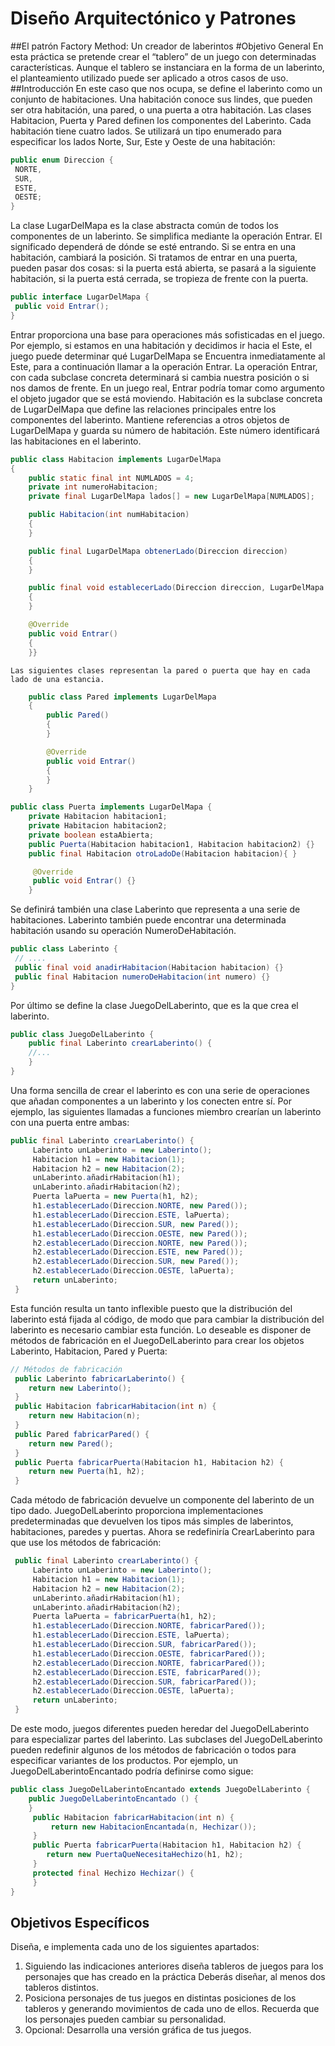 # Diseño Arquitectónico y Patrones
##El patrón Factory Method: Un creador de laberintos
#Objetivo General
En esta práctica se pretende crear el “tablero” de un juego con determinadas características. Aunque el tablero se instanciara en la forma de un laberinto, el planteamiento utilizado puede ser aplicado a otros casos de uso.
##Introducción
En este caso que nos ocupa, se define el laberinto como un conjunto de habitaciones. Una habitación conoce sus lindes, que pueden ser otra habitación, una pared, o una puerta a otra habitación. Las clases Habitacion, Puerta y Pared definen los componentes del Laberinto. Cada habitación tiene cuatro lados. Se utilizará un tipo enumerado para especificar los lados Norte, Sur, Este y Oeste de una habitación:
```java
public enum Direccion {
 NORTE,
 SUR,
 ESTE,
 OESTE;
}
```
La clase LugarDelMapa es la clase abstracta común de todos los componentes de un laberinto. Se simplifica mediante la operación Entrar. El significado dependerá de dónde se esté entrando. Si se entra en una habitación, cambiará
la posición. Si tratamos de entrar en una puerta, pueden pasar dos cosas: si la puerta está abierta, se pasará a la siguiente habitación, si la puerta está cerrada, se tropieza de frente con la puerta.
```java
public interface LugarDelMapa {
 public void Entrar();
}
```
Entrar proporciona una base para operaciones más sofisticadas en el juego. Por ejemplo, si estamos en una habitación y decidimos ir hacia el Este, el juego puede determinar qué LugarDelMapa se Encuentra inmediatamente al Este,
para a continuación llamar a la operación Entrar. La operación Entrar, con cada subclase concreta determinará si cambia nuestra posición o si nos damos de frente. En un juego real, Entrar podría tomar como argumento el objeto jugador que se está moviendo. Habitación es la subclase concreta de LugarDelMapa que define las relaciones principales entre los componentes del laberinto. Mantiene referencias a otros objetos de LugarDelMapa y guarda su número de habitación. Este número identificará las habitaciones en el laberinto.
```java
public class Habitacion implements LugarDelMapa
{
	public static final int NUMLADOS = 4;
	private int numeroHabitacion;
	private final LugarDelMapa lados[] = new LugarDelMapa[NUMLADOS];

	public Habitacion(int numHabitacion)
	{
	}

	public final LugarDelMapa obtenerLado(Direccion direccion)
	{
	}

	public final void establecerLado(Direccion direccion, LugarDelMapa lugarDelMapa)
	{
	}

	@Override
	public void Entrar()
	{
	}}
```
	Las siguientes clases representan la pared o puerta que hay en cada lado de una estancia.
```java
	public class Pared implements LugarDelMapa
	{
		public Pared()
		{
		}

		@Override
		public void Entrar()
		{
		}
	}

public class Puerta implements LugarDelMapa {
	private Habitacion habitacion1;
	private Habitacion habitacion2;
 	private boolean estaAbierta;
 	public Puerta(Habitacion habitacion1, Habitacion habitacion2) {}
 	public final Habitacion otroLadoDe(Habitacion habitacion){ }

	 @Override
	 public void Entrar() {}
	}
```
Se definirá también una clase Laberinto que representa a una serie de habitaciones. Laberinto también puede encontrar una determinada habitación usando su operación NumeroDeHabitación.
```java
public class Laberinto {
 // ....
 public final void anadirHabitacion(Habitacion habitacion) {}
 public final Habitacion numeroDeHabitacion(int numero) {}
}
```
Por último se define la clase JuegoDelLaberinto, que es la que crea el laberinto.
```java
public class JuegoDelLaberinto {
	public final Laberinto crearLaberinto() {
	//...
	}
}
```
Una forma sencilla de crear el laberinto es con una serie de operaciones que añadan componentes a un laberinto y los conecten entre sí. Por ejemplo, las siguientes llamadas a funciones miembro crearían un laberinto con una puerta entre ambas:
```java
public final Laberinto crearLaberinto() {
     Laberinto unLaberinto = new Laberinto();
     Habitacion h1 = new Habitacion(1);
     Habitacion h2 = new Habitacion(2);
     unLaberinto.añadirHabitacion(h1);
     unLaberinto.añadirHabitacion(h2);
     Puerta laPuerta = new Puerta(h1, h2);
     h1.establecerLado(Direccion.NORTE, new Pared());
     h1.establecerLado(Direccion.ESTE, laPuerta);
     h1.establecerLado(Direccion.SUR, new Pared());
     h1.establecerLado(Direccion.OESTE, new Pared());
     h2.establecerLado(Direccion.NORTE, new Pared());
     h2.establecerLado(Direccion.ESTE, new Pared());
     h2.establecerLado(Direccion.SUR, new Pared());
     h2.establecerLado(Direccion.OESTE, laPuerta);
     return unLaberinto;
 }
```
Esta función resulta un tanto inflexible puesto que la distribución del laberinto está fijada al código, de modo que para cambiar la distribución del laberinto es necesario cambiar esta función. Lo deseable es disponer de métodos de fabricación en el JuegoDelLaberinto para crear los objetos Laberinto, Habitacion, Pared y Puerta:
```java
// Métodos de fabricación
 public Laberinto fabricarLaberinto() {
 	return new Laberinto();
 }
 public Habitacion fabricarHabitacion(int n) {
 	return new Habitacion(n);
 }
 public Pared fabricarPared() {
 	return new Pared();
 }
 public Puerta fabricarPuerta(Habitacion h1, Habitacion h2) {
 	return new Puerta(h1, h2);
 }
```
Cada método de fabricación devuelve un componente del laberinto de un tipo dado. JuegoDelLaberinto proporciona implementaciones predeterminadas que devuelven los tipos más simples de laberintos, habitaciones, paredes y puertas.
Ahora se redefiniría CrearLaberinto para que use los métodos de fabricación:
```java
 public final Laberinto crearLaberinto() {
     Laberinto unLaberinto = new Laberinto();
     Habitacion h1 = new Habitacion(1);
     Habitacion h2 = new Habitacion(2);
     unLaberinto.añadirHabitacion(h1);
     unLaberinto.añadirHabitacion(h2);
     Puerta laPuerta = fabricarPuerta(h1, h2);
     h1.establecerLado(Direccion.NORTE, fabricarPared());
     h1.establecerLado(Direccion.ESTE, laPuerta);
     h1.establecerLado(Direccion.SUR, fabricarPared());
     h1.establecerLado(Direccion.OESTE, fabricarPared());
     h2.establecerLado(Direccion.NORTE, fabricarPared());
     h2.establecerLado(Direccion.ESTE, fabricarPared());
     h2.establecerLado(Direccion.SUR, fabricarPared());
     h2.establecerLado(Direccion.OESTE, laPuerta);
     return unLaberinto;
 }
```
De este modo, juegos diferentes pueden heredar del JuegoDelLaberinto para especializar partes del laberinto. Las subclases del JuegoDelLaberinto pueden redefinir algunos de los métodos de fabricación o todos para especificar variantes de los productos. Por ejemplo, un JuegoDelLaberintoEncantado podría definirse como sigue:
```java
public class JuegoDelLaberintoEncantado extends JuegoDelLaberinto {
 	public JuegoDelLaberintoEncantado () {
 	}
     public Habitacion fabricarHabitacion(int n) {
    	 return new HabitacionEncantada(n, Hechizar());
     }
     public Puerta fabricarPuerta(Habitacion h1, Habitacion h2) {
     	return new PuertaQueNecesitaHechizo(h1, h2);
     }
     protected final Hechizo Hechizar() {
     }
}
```
## Objetivos Específicos
Diseña, e implementa cada uno de los siguientes apartados:
1. Siguiendo las indicaciones anteriores diseña tableros de juegos para los personajes que has creado en la práctica Deberás diseñar, al menos dos tableros distintos.
2. Posiciona personajes de tus juegos en distintas posiciones de los tableros y generando movimientos de cada uno de ellos. Recuerda que los personajes pueden cambiar su personalidad.
3. Opcional: Desarrolla una versión gráfica de tus juegos.